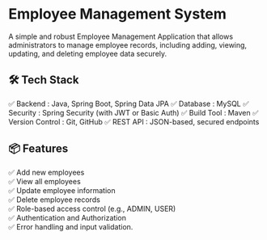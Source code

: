 # Employee Management System

A simple and robust Employee Management Application that allows administrators to manage employee records, 
including adding, viewing, updating, and deleting employee data securely.

## 🛠️ Tech Stack

✅ Backend : Java, Spring Boot, Spring Data JPA
✅ Database : MySQL
✅ Security : Spring Security (with JWT or Basic Auth)
✅ Build Tool : Maven
✅ Version Control : Git, GitHub
✅ REST API : JSON-based, secured endpoints

## 📦 Features

✅ Add new employees  
✅ View all employees  
✅ Update employee information  
✅ Delete employee records  
✅ Role-based access control (e.g., ADMIN, USER)  
✅ Authentication and Authorization  
✅ Error handling and input validation.
